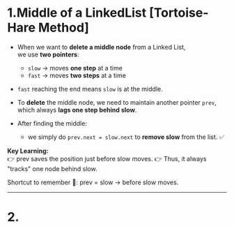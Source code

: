# 1.Middle of a LinkedList [Tortoise-Hare Method]
- When we want to **delete a middle node** from a Linked List,  
  we use **two pointers**:  
  - `slow` → moves **one step** at a time  
  - `fast` → moves **two steps** at a time  

- `fast` reaching the end means `slow` is at the middle.  
- To **delete** the middle node, we need to maintain another pointer `prev`,  
  which always **lags one step behind slow**.  
- After finding the middle:  
  - we simply do `prev.next = slow.next` to **remove slow** from the list. ✅

**Key Learning:**  
👉 prev saves the position just before slow moves.
👉 Thus, it always "tracks" one node behind slow.

Shortcut to remember 🧠:
prev = slow → before slow moves.

---

# 2.